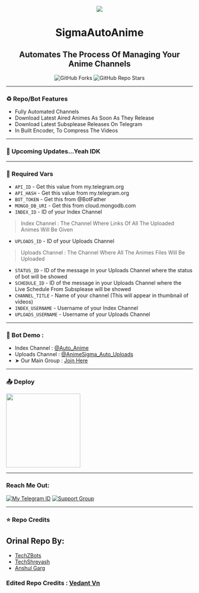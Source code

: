 <p align="center"><a href="https://github.com/Vedant-VN/SigmaAutoAnime"><img src="https://te.legra.ph/file/0821083da09a0c73c676b.jpg"></a></p> 

<h1 align="center"><b>SigmaAutoAnime</b></h1>
<h2 align="center"><b>Automates The Process Of Managing Your Anime Channels</b></h4>

<p align="center" > <img alt="GitHub Forks" src="https://img.shields.io/github/forks/Vedant-VN/SigmaAutoAnime?label=%F0%9F%8D%B4Forks&logoColor=blue&style=social"> <img alt="GitHub Repo Stars" src="https://img.shields.io/github/stars/Vedant-VN/SigmaAutoAnime?label=%E2%AD%90%EF%B8%8FStars&logoColor=blue&style=social"></p>

<hr>

### ♻️ Repo/Bot Features

* Fully Automated Channels
* Download Latest Aired Animes As Soon As They Release
* Download Latest Subsplease Releases On Telegram
* In Built Encoder, To Compress The Videos

<hr>

### 🎉 Upcoming Updates...Yeah IDK

<hr>

### 🧲 Required Vars

* `API_ID` - Get this value from my.telegram.org
* `API_HASH` - Get this value from my.telegram.org
* `BOT_TOKEN` - Get this from @BotFather
* `MONGO_DB_URI` - Get this from cloud.mongodb.com
* `INDEX_ID` - ID of your Index Channel
> Index Channel : The Channel Where Links Of All The Uploaded Animes Will Be Given
* `UPLOADS_ID` - ID of your Uploads Channel
> Uploads Channel : The Channel Where All The Animes Files Will Be Uploaded 
* `STATUS_ID` - ID of the message in your Uploads Channel where the status of bot will be showed
* `SCHEDULE_ID` - ID of the message in your Uploads Channel where the Live Schedule From Subsplease will be showed
* `CHANNEL_TITLE` - Name of your channel (This will appear in thumbnail of videos)
* `INDEX_USERNAME` - Username of your Index Channel
* `UPLOADS_USERNAME` - Username of your Uploads Channel

<hr>

### 🚀 Bot Demo :

* Index Channel : [@Auto_Anime](https://t.me/Auto_Anime)
* Uploads Channel : [@AnimeSigma_Auto_Uploads](https://t.me/AnimeSigma_Auto_Uploads)
* ➤ Our Main Group : [Join Here](https://t.me/Anime_Sigma)

<hr>

### 📤 Deploy
<p><a href="https://heroku.com/deploy?template=https://github.com/Vedant-VN/SigmaAutoAnime/tree/heroku"><img src="https://img.shields.io/badge/Deploy%20To%20Heroku-blueviolet?style=for-the-badge&logo=heroku" width="200"/></a></p>

<hr>

### Reach Me Out:
[![My Telegram ID](https://img.shields.io/static/v1?label=Join&message=Telegram%20Channel&color=blueviolet&style=for-the-badge&logo=telegram&logoColor=violet)](https://telegram.me/Vedant_vn) [![Support Group](https://img.shields.io/static/v1?label=Join&message=Telegram%20Group&color=blueviolet&style=for-the-badge&logo=telegram&logoColor=violet)](https://telegram.me/NarutoRobot_Support)

<hr>

### ⭐ Repo Credits

## Orinal Repo By:
* [TechZBots](https://t.me/TechZBots)
* [TechShreyash](https://github.com/TechShreyash)
* [Anshul Garg](https://github.com/AuraMoon55)

### Edited Repo Credits : [Vedant Vn](https://github.com/Vedant-VN)
